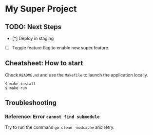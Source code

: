 # My Super Project

## TODO: Next Steps

* [*] Deploy in staging
* [ ] Toggle feature flag to enable new super feature


## Cheatsheet: How to start

Check `README.md` and use the `Makefile` to launch the application locally.

```
$ make install
$ make run
```

## Troubleshooting

### Reference: Error `cannot find submodule`

Try to run the command `go ​clean -modcache` and retry.
